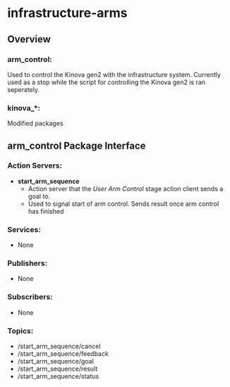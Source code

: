 # infrastructure-arms
## Overview
### arm_control:
Used to control the Kinova gen2 with the infrastructure system. Currently used as a stop while the script for controlling the Kinova gen2 is ran seperately.

### kinova_\*:
Modified packages


## arm_control Package Interface
### Action Servers:
- __start_arm_sequence__
  - Action server that the _User Arm Control_ stage action client sends a goal to.
  - Used to signal start of arm control. Sends result once arm control has finished
### Services:
- None
### Publishers:
- None
### Subscribers:
- None
### Topics:
- /start_arm_sequence/cancel
- /start_arm_sequence/feedback
- /start_arm_sequence/goal
- /start_arm_sequence/result
- /start_arm_sequence/status
